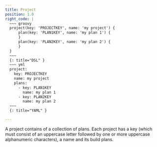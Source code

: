 ```yaml
---
title: Project
position: 1.0
right_code: |
  ~~~ groovy
  project(key: 'PROJECTKEY', name: 'my project') {
      plan(key: 'PLAN1KEY', name: 'my plan 1') {
      }
      plan(key: 'PLAN2KEY', name: 'my plan 2') {
      }
  }
  ~~~
  {: title="DSL" }
  ~~~ yml
  project:
    key: PROJECTKEY
    name: my project
    plans:
      - key: PLAN1KEY
        name: my plan 1
      - key: PLAN2KEY
        name: my plan 2
  ~~~
  {: title="YAML" }

---
```


A project contains of a collection of plans. Each project has a key (which must consist of an uppercase letter followed
by one or more uppercase alphanumeric characters), a name and its build plans.
